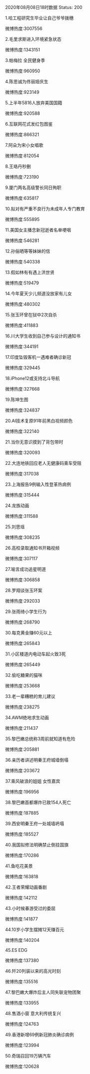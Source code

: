 2020年08月08日18时数据
Status: 200

1.哈工程研究生毕业让自己爷爷拨穗

微博热度:3007556

2.毛里求斯进入环境紧急状态

微博热度:1343151

3.帕梅拉 全民健身季

微博热度:960950

4.陈思诚为佟丽娅庆生

微博热度:923149

5.上半年5816人放弃美国国籍

微博热度:920588

6.互联网花式发红包图鉴

微博热度:866321

7.阿朵为宋小女唱歌

微博热度:812054

8.王珞丹秒删

微博热度:723190

9.厦门两名高级警长同日殉职

微博热度:635817

10.拟对有严重不良行为未成年人专门教育

微博热度:555895

11.美国女主播念新冠逝者名单哽咽

微博热度:546281

12.孙俪晒等等妹妹的信

微博热度:540338

13.假如林有有遇上洪世贤

微博热度:519479

14.今年夏天少儿频道没放家有儿女

微博热度:480302

15.张玉环曾在狱中2次自杀

微博热度:411883

16.川大学生收到自己参与设计的通知书

微博热度:344191

17.印度坠毁客机一遇难者确诊新冠

微博热度:329445

18.iPhone12或支持北斗导航

微博热度:327668

19.陈坤生图

微博热度:324837

20.AI技术复原91年前黑白视频颜色

微博热度:322140

21.当你无意识摸到了背包带时

微博热度:320093

22.大连地铁回应老人无健康码乘车受阻

微博热度:317038

23.上海报告9例输入性登革热病例

微博热度:315444

24.龙族动画

微博热度:311588

25.刘思瑶

微博热度:308235

26.高校录取通知书开箱视频

微博热度:307117

27.喻言成功追星明道

微博热度:306858

28.罗翔谈张玉环案

微博热度:292033

29.张雨绮小学生行为

微博热度:268790

30.每克黄金赚60元以上

微博热度:265843

31.小区楼道内电动车起火致3死

微博热度:265449

32.偷吃糖果的猫咪

微博热度:253668

33.老一辈糟糕的育儿建议

微博热度:238275

34.AWM绝地求生动画

微博热度:211437

35.黎巴嫩总统称3周前就知道有危险

微博热度:205881

36.亲历者讲述明秦王府城墙倒塌

微博热度:203672

37.乘风破浪的姐姐 女性嘉宾

微博热度:196956

38.黎巴嫩首都爆炸已致154人死亡

微博热度:187885

39.西安明秦王府一处城墙坍塌

微博热度:185527

40.我国拟修法明确禁止倒挂国旗

微博热度:170286

41.鱼吃花美景

微博热度:163818

42.王者荣耀动画番剧

微博热度:142112

43.小时候春游受过的委屈

微博热度:141877

44.10岁小学生摆摊12天赚百元

微博热度:140204

45.ES EDG

微博热度:137380

46.歼20列装以来的高光时刻

微博热度:135516

47.黎巴嫩大爆炸后主人同失联宠物团聚

微博热度:133955

48.售酒小窗 意大利传统复兴

微博热度:124763

49.香港新增69例新冠肺炎确诊病例

微博热度:123994

50.奇瑞召回19万辆汽车

微博热度:120628

